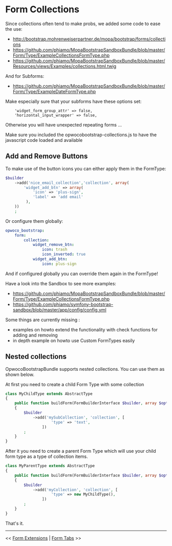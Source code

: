 Form Collections
================

Since collections often tend to make probs, we added some code to ease the use:

 * http://bootstrap.mohrenweiserpartner.de/mopa/bootstrap/forms/collections
 * https://github.com/phiamo/MopaBootstrapSandboxBundle/blob/master/Form/Type/ExampleCollectionsFormType.php
 * https://github.com/phiamo/MopaBootstrapSandboxBundle/blob/master/Resources/views/Examples/collections.html.twig

And for Subforms:

 * https://github.com/phiamo/MopaBootstrapSandboxBundle/blob/master/Form/Type/ExampleDateFormType.php

Make especially sure that your subforms have these options set:

```
    'widget_form_group_attr' => false,
    'horizontal_input_wrapper' => false,
```
Otherwise you will have unexpected repeating forms ...

Make sure you included the opwocobootstrap-collections.js to have the javascript code loaded and available

Add and Remove Buttons
----------------------

To make use of the button icons you can either apply them in the FormType:

```php
$builder
    ->add('nice_email_collection','collection', array(
        'widget_add_btn' => array(
            'icon' => 'plus-sign',
            'label' => 'add email'
         ),
    ))
    ;
```

Or configure them globally:</p>

```yaml
opwoco_bootstrap:
    form:
        collection:
            widget_remove_btn:
                icon: trash
                icon_inverted: true
            widget_add_btn:
                icon: plus-sign
```

And if configured globally you can override them again in the FormType!

Have a look into the Sandbox to see more examples:

* https://github.com/phiamo/MopaBootstrapSandboxBundle/blob/master/Form/Type/ExampleCollectionsFormType.php
* https://github.com/phiamo/symfony-bootstrap-sandbox/blob/master/app/config/config.yml

Some things are currently missing :

 * examples on howto extend the functionality with check functions for adding and removing
 * in depth example on howto use Custom FormTypes easily

Nested collections
----------------------

OpwocoBootstrapBundle supports nested collections. You can use them as shown below.

At first you need to create a child Form Type with some collection
```php
class MyChildType extends AbstractType
{
    public function buildForm(FormBuilderInterface $builder, array $options)
    {
        $builder
            ->add('mySubCollection', 'collection', [
                    'type' => 'text',
                ])
        ;
    }
}
```

After it you need to create a parent Form Type which will use your child form type as a type of collection items.

```php
class MyParentType extends AbstractType
{
    public function buildForm(FormBuilderInterface $builder, array $options)
    {
        $builder
            ->add('myCollection', 'collection', [
                    'type' => new MyChildType(),
                ])
        ;
    }
}
```
That's it.

---

<< [Form Extensions](1-form-extension-templates.md) | [Form Tabs](3-form-tabs.md) >>